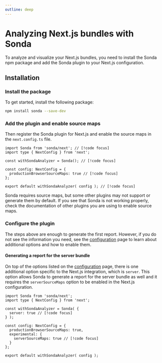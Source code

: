 ```yaml
---
outline: deep
---
```


# Analyzing Next.js bundles with Sonda

To analyze and visualize your Next.js bundles, you need to install the Sonda npm package and add the Sonda plugin to your Next.js configuration.

## Installation

### Install the package

To get started, install the following package:

```bash
npm install sonda --save-dev
```

### Add the plugin and enable source maps

Then register the Sonda plugin for Next.js and enable the source maps in the `next.config.ts` file.

```js{1,4,7,10}
import Sonda from 'sonda/next'; // [!code focus]
import type { NextConfig } from 'next';

const withSondaAnalyzer = Sonda(); // [!code focus]

const config: NextConfig = {
  productionBrowserSourceMaps: true // [!code focus]
};

export default withSondaAnalyzer( config ); // [!code focus]
```

Sonda requires source maps, but some other plugins may not support or generate them by default. If you see that Sonda is not working properly, check the documentation of other plugins you are using to enable source maps.

### Configure the plugin

The steps above are enough to generate the first report. However, if you do not see the information you need, see the [configuration](/configuration) page to learn about additional options and how to enable them.

#### Generating a report for the server bundle

On top of the options listed on the [configuration](/configuration) page, there is one additional option specific to the Next.js integration, which is `server`. This option allows Sonda to generate a report for the server bundle as well and it requires the `serverSourceMaps` option to be enabled in the Next.js configuration.

```js{5,11}
import Sonda from 'sonda/next';
import type { NextConfig } from 'next';

const withSondaAnalyzer = Sonda( {
  server: true // [!code focus]
} );

const config: NextConfig = {
  productionBrowserSourceMaps: true,
  experimental: {
    serverSourceMaps: true // [!code focus]
  }
};

export default withSondaAnalyzer( config );
```
